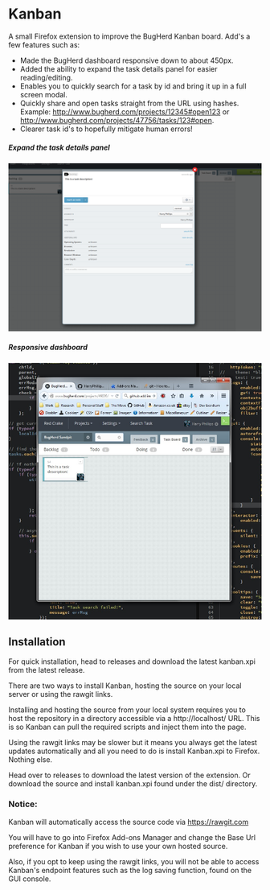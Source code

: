 # Kanban
A small Firefox extension to improve the BugHerd Kanban board. Add's a few features such as:
+ Made the BugHerd dashboard responsive down to about 450px.
+ Added the ability to expand the task details panel for easier reading/editing.
+ Enables you to quickly search for a task by id and bring it up in a full screen modal.
+ Quickly share and open tasks straight from the URL using hashes. Example: http://www.bugherd.com/projects/12345#open123 or http://www.bugherd.com/projects/47756/tasks/123#open.
+ Clearer task id's to hopefully mitigate human errors!

##### Expand the task details panel
![Task Expanded](/img/readme/task-expanded.jpg?raw=true "Expanded Task")

##### Responsive dashboard
![Task Expanded](/img/readme/responsive.jpg?raw=true "Responsive")

## Installation
For quick installation, head to releases and download the latest kanban.xpi from the latest release.

There are two ways to install Kanban, hosting the source on your local server or
using the rawgit links.

Installing and hosting the source from your local system requires you to host the repository in a directory
accessible via a http://localhost/ URL. This is so Kanban can pull the required
scripts and inject them into the page.

Using the rawgit links may be slower but it means you always get the latest
updates automatically and all you need to do is install Kanban.xpi to Firefox. Nothing else.

Head over to releases to download the latest version of the extension. Or download the source and install kanban.xpi found under the dist/ directory.

### Notice:
Kanban will automatically access the source code via https://rawgit.com

You will have to go into Firefox Add-ons Manager and change the Base Url preference
for Kanban if you wish to use your own hosted source.

Also, if you opt to keep using the rawgit links, you will not be able to access
Kanban's endpoint features such as the log saving function, found on the GUI console.
